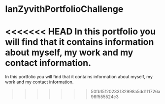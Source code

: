# IanZyvithPortfolioChallenge

<<<<<<< HEAD
In this portfolio you will find that it contains information about myself, my work and my contact information.
=======
In this portfolio you will find that it contains information about myself, my work and my contact information.
>>>>>>> 50fb15f20233132998a5dd111726a96f555524c3
